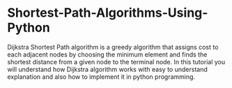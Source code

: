 # Shortest-Path-Algorithms-Using-Python
Dijkstra Shortest Path algorithm is a greedy algorithm that assigns cost to each adjacent nodes by choosing the minimum element and finds the shortest distance from a given node to the terminal node. In this tutorial you will understand how Dijkstra algorithm works with easy to understand explanation and also how to implement it in python programming.
